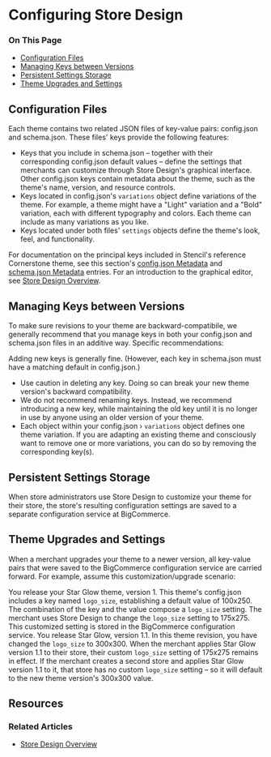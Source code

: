 <h1>Configuring Store Design</h1>
<div class="otp" id="no-index">
	<h3> On This Page </h3>
	<ul>
    <li><a href="#configuring_configuration-files">Configuration Files</a></li>
    <li><a href="#configuring_managing-keys">Managing Keys between Versions</a></li>
    <li><a href="#configuring_persistent-settings">Persistent Settings Storage</a></li>
    <li><a href="#configuring_theme-upgrades">Theme Upgrades and Settings</a></li>
	</ul>
</div>

<a href='#configuring_configuration-files' aria-hidden='true' class='block-anchor'  id='configuring_configuration-files'></a>

## Configuration Files

Each theme contains two related JSON files of key-value pairs: <span class="fn">config.json</span> and <span class="fn">schema.json.</span> These files' keys provide the following features:

* Keys that you include in <span class="fn">schema.json</span> – together with their corresponding <span class="fn">config.json</span> default values – define the settings that merchants can customize through Store Design's graphical interface.
Other <span class="fn">config.json</span> keys contain metadata about the theme, such as the theme's name, version, and resource controls.
* Keys located in <span class="fn">config.json</span>'s `variations` object define variations of the theme. For example, a theme might have a "Light" variation and a "Bold" variation, each with different typography and colors. Each theme can include as many variations as you like.
* Keys located under both files' `settings` objects define the theme's look, feel, and functionality.

For documentation on the principal keys included in Stencil's reference Cornerstone theme, see this section's [config.json Metadata](/stencil-docs/stencil-theme-editor/config-json-metadata) and [schema.json Metadata](/stencil-docs/stencil-theme-editor/schema-json-metadata) entries. For an introduction to the graphical editor, see
[Store Design Overview](/stencil-docs/stencil-theme-editor/stencil-theme-editor-overview).



<a href='#configuring_managing-keys' aria-hidden='true' class='block-anchor'  id='configuring_managing-keys'></a>

## Managing Keys between Versions

To make sure revisions to your theme are backward-compatibile, we generally recommend that you manage keys in both your <span class="fn">config.json</span> and <span class="fn">schema.json</span> files in an additive way. Specific recommendations:

Adding new keys is generally fine. (However, each key in <span class="fn">schema.json</span> must have a matching default in <span class="fn">config.json</span>.)

* Use caution in deleting any key. Doing so can break your new theme version's backward compatibility.
* We do not recommend renaming keys. Instead, we recommend introducing a new key, while maintaining the old key until it is no longer in use by anyone using an older version of your theme.
* Each object within your <span class="fn">config.json</span> › `variations` object defines one theme variation. If you are adapting an existing theme and consciously want to remove one or more variations, you can do so by removing the corresponding key(s).



<a href='#configuring_persistent-settings' aria-hidden='true' class='block-anchor'  id='configuring_persistent-settings'></a>

## Persistent Settings Storage

When store administrators use Store Design to customize your theme for their store, the store's resulting configuration settings are saved to a separate configuration service at BigCommerce.



<a href='#configuring_theme-upgrades' aria-hidden='true' class='block-anchor'  id='configuring_theme-upgrades'></a>

## Theme Upgrades and Settings

When a merchant upgrades your theme to a newer version, all key-value pairs that were saved to the BigCommerce configuration service are carried forward. For example, assume this customization/upgrade scenario:

You release your Star Glow theme, version 1. This theme's <span class="fn">config.json</span> includes a key named `logo_size`, establishing a default value of 100x250. The combination of the key and the value compose a `logo_size` setting.
The merchant uses Store Design to change the `logo_size` setting to 175x275. This customized setting is stored in the BigCommerce configuration service.
You release Star Glow, version 1.1. In this theme revision, you have changed the `logo_size` to 300x300.
When the merchant applies Star Glow version 1.1 to their store, their custom `logo_size` setting of 175x275 remains in effect.
If the merchant creates a second store and applies Star Glow version 1.1 to it, that store has no custom `logo_size` setting – so it will default to the new theme version's 300x300 value.



## Resources
### Related Articles
* [Store Design Overview](https://developer.bigcommerce.com/stencil-docs/store-design/store-design-overview)

